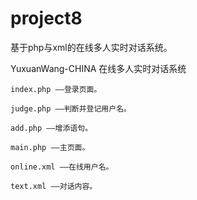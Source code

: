 # project8
基于php与xml的在线多人实时对话系统。

YuxuanWang-CHINA
在线多人实时对话系统

	index.php ——登录页面。
	
	judge.php ——判断并登记用户名。
	
	add.php ——增添语句。
	
	main.php ——主页面。
	
	online.xml ——在线用户名。
	
	text.xml ——对话内容。
